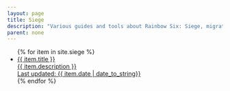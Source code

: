 ```yaml
---
layout: page
title: Siege
description: "Various guides and tools about Rainbow Six: Siege, migrated from siege.dangeraspect.xyz"
parent: none
---
```


<ul class="link-collection">
{% for item in site.siege %}
    <li class="link">
        <a href="{{ item.url }}">
        <div class="link-title">{{ item.title }}</div>
            <div class="link-description">
                {{ item.description }}
                <br>
                Last updated: {{ item.date | date_to_string}}
            </div>
        </a>
    </li>
{% endfor %}
</ul>